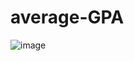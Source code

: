 # average-GPA
![image](https://github.com/CS2110-tolba/averageGrade-GPA/assets/100101090/96d780c8-d4fb-4c4b-a669-4c3b2990950b)
